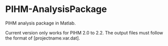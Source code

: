 # PIHM-AnalysisPackage
PIHM analysis package in Matlab.

Current version only works for PIHM 2.0 to 2.2.
The output files must follow the format of [projectname.var.dat].

